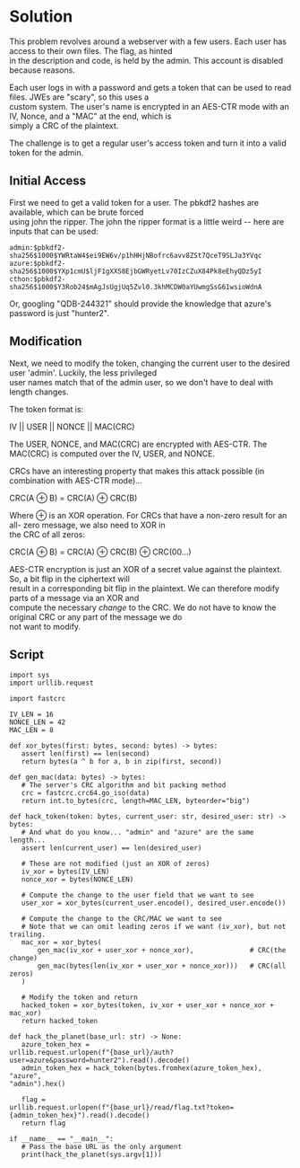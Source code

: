 # Solution  
This problem revolves around a webserver with a few users. Each user has
access to their own files. The flag, as hinted  
in the description and code, is held by the admin. This account is disabled
because reasons.

Each user logs in with a password and gets a token that can be used to read
files. JWEs are "scary", so this uses a  
custom system. The user's name is encrypted in an AES-CTR mode with an IV,
Nonce, and a "MAC" at the end, which is  
simply a CRC of the plaintext.

The challenge is to get a regular user's access token and turn it into a valid
token for the admin.

## Initial Access  
First we need to get a valid token for a user. The pbkdf2 hashes are
available, which can be brute forced  
using john the ripper. The john the ripper format is a little weird -- here
are inputs that can be used:

```  
admin:$pbkdf2-sha256$1000$YWRtaW4$ei9EW6v/p1hHHjNBofrc6avv8ZSt7QceT9SLJa3YVqc  
azure:$pbkdf2-sha256$1000$YXp1cmU$ljF1gXXS8EjbGWRyetLv70IzCZuX84Pk8eEhyQDz5yI  
cthon:$pbkdf2-sha256$1000$Y3Rob24$mAgJsUgjUq5Zvl0.3khMCDW0aYUwmgSsG61wsioWdnA  
```

Or, googling "QDB-244321" should provide the knowledge that azure's password
is just "hunter2".

## Modification  
Next, we need to modify the token, changing the current user to the desired
user 'admin'. Luckily, the less privileged  
user names match that of the admin user, so we don't have to deal with length
changes.

The token format is:

   IV || USER || NONCE || MAC(CRC)

The USER, NONCE, and MAC(CRC) are encrypted with AES-CTR. The MAC(CRC) is
computed over the IV, USER, and NONCE.

CRCs have an interesting property that makes this attack possible (in
combination with AES-CTR mode)...

   CRC(A ⊕ B) = CRC(A) ⊕ CRC(B)

Where ⊕ is an XOR operation. For CRCs that have a non-zero result for an all-
zero message, we also need to XOR in  
the CRC of all zeros:

   CRC(A ⊕ B) = CRC(A) ⊕ CRC(B) ⊕ CRC(00...)

AES-CTR encryption is just an XOR of a secret value against the plaintext. So,
a bit flip in the ciphertext will  
result in a corresponding bit flip in the plaintext. We can therefore modify
parts of a message via an XOR and  
compute the necessary _change_ to the CRC. We do not have to know the original
CRC or any part of the message we do  
not want to modify.

## Script  
```  
import sys  
import urllib.request

import fastcrc

IV_LEN = 16  
NONCE_LEN = 42  
MAC_LEN = 8

def xor_bytes(first: bytes, second: bytes) -> bytes:  
   assert len(first) == len(second)  
   return bytes(a ^ b for a, b in zip(first, second))

def gen_mac(data: bytes) -> bytes:  
   # The server's CRC algorithm and bit packing method  
   crc = fastcrc.crc64.go_iso(data)  
   return int.to_bytes(crc, length=MAC_LEN, byteorder="big")

def hack_token(token: bytes, current_user: str, desired_user: str) -> bytes:  
   # And what do you know... "admin" and "azure" are the same length...  
   assert len(current_user) == len(desired_user)

   # These are not modified (just an XOR of zeros)  
   iv_xor = bytes(IV_LEN)  
   nonce_xor = bytes(NONCE_LEN)

   # Compute the change to the user field that we want to see  
   user_xor = xor_bytes(current_user.encode(), desired_user.encode())

   # Compute the change to the CRC/MAC we want to see  
   # Note that we can omit leading zeros if we want (iv_xor), but not
trailing.  
   mac_xor = xor_bytes(  
       gen_mac(iv_xor + user_xor + nonce_xor),              # CRC(the change)  
       gen_mac(bytes(len(iv_xor + user_xor + nonce_xor)))   # CRC(all zeros)  
   )

   # Modify the token and return  
   hacked_token = xor_bytes(token, iv_xor + user_xor + nonce_xor + mac_xor)  
   return hacked_token

def hack_the_planet(base_url: str) -> None:  
   azure_token_hex =
urllib.request.urlopen(f"{base_url}/auth?user=azure&password=hunter2").read().decode()  
   admin_token_hex = hack_token(bytes.fromhex(azure_token_hex), "azure",
"admin").hex()

   flag =
urllib.request.urlopen(f"{base_url}/read/flag.txt?token={admin_token_hex}").read().decode()  
   return flag

if __name__ == "__main__":  
   # Pass the base URL as the only argument  
   print(hack_the_planet(sys.argv[1]))  
```